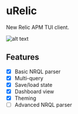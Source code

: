 # uRelic
New Relic APM TUI client.

![alt text](https://github.com/amorx1/urelic/blob/main/screenshot.png?raw=true)

## Features
 - [x] Basic NRQL parser
 - [x] Multi-query
 - [x] Save/load state
 - [x] Dashboard view
 - [x] Theming
 - [ ] Advanced NRQL parser
